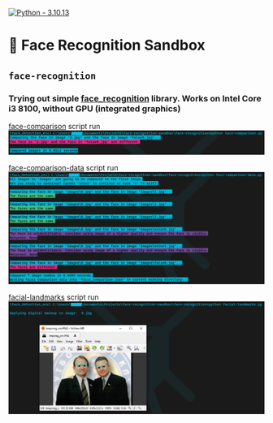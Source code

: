 [![Python - 3.10.13](https://img.shields.io/badge/Python-3.10.13-f4d159)](https://www.python.org/downloads/release/python-31013/)

# 🐸 Face Recognition Sandbox

## `face-recognition`

### Trying out simple [face_recognition](https://pypi.org/project/face-recognition/) library. Works on Intel Core i3 8100, without GPU (integrated graphics)

[face-comparison](face-recognition/face-comparison-data.py) script run <img width="1000" src="face-recognition/script-exec-examples/example-face-comparison.png"/>

[face-comparison-data](face-recognition/face-comparison-data.py) script run <img width="1000" src="face-recognition/script-exec-examples/example-face-comparison-data.png"/>

[facial-landmarks](face-recognition/facial-landmarks.py) script run <img width="1000" src="face-recognition/script-exec-examples/example-facial-landmarks.png"/>
